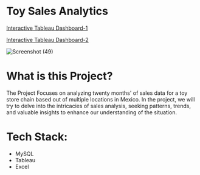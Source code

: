 # Toy Sales Analytics
<a href="https://public.tableau.com/app/profile/yash.tyagi1740/viz/ToySalesAnalytics/Dashboard1"> Interactive Tableau Dashboard-1</a>


<a href="https://public.tableau.com/app/profile/yash.tyagi1740/viz/ToySalesAnalytics-II/Dashboard2"> Interactive Tableau Dashboard-2</a>

![Screenshot (49)](https://github.com/yash0326/toy-sales-analytics/assets/116998155/d0eea1fb-05b1-435c-be57-c1b38ca9ab78)


# What is this Project?
The Project Focuses on analyzing twenty months' of sales data for a toy store chain based out of multiple locations in Mexico. In the project, we will try to delve into the intricacies of sales analysis, seeking patterns, trends, and valuable insights to enhance our understanding of the situation.

# Tech Stack:
  * MySQL
  * Tableau
  * Excel

